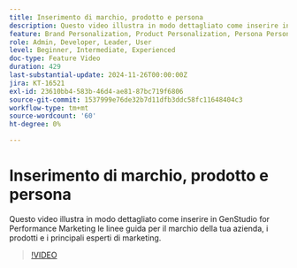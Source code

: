 ```yaml
---
title: Inserimento di marchio, prodotto e persona
description: Questo video illustra in modo dettagliato come inserire in GenStudio for Performance Marketing le linee guida per il marchio della tua azienda, i prodotti e i principali esperti di marketing.
feature: Brand Personalization, Product Personalization, Persona Personalization
role: Admin, Developer, Leader, User
level: Beginner, Intermediate, Experienced
doc-type: Feature Video
duration: 429
last-substantial-update: 2024-11-26T00:00:00Z
jira: KT-16521
exl-id: 23610bb4-583b-46d4-ae81-87bc719f6806
source-git-commit: 1537999e76de32b7d11dfb3ddc58fc11648404c3
workflow-type: tm+mt
source-wordcount: '60'
ht-degree: 0%

---
```


# Inserimento di marchio, prodotto e persona

Questo video illustra in modo dettagliato come inserire in GenStudio for Performance Marketing le linee guida per il marchio della tua azienda, i prodotti e i principali esperti di marketing.

>[!VIDEO](https://video.tv.adobe.com/v/3439371/?learn=on&enablevpops)
